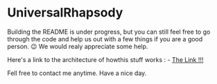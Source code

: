 # UniversalRhapsody

Building the README is under progress, but you can still feel free to go through the code and help us out with a few things if you are a good person. :wink:
We would realy appreciate some help.

Here's a link to the architecture of howthis stuff works : - [The Link !!!](https://drive.google.com/file/d/14LebHJ-PU1xYTv9s2fTV0pqI1H9vMOXh/view?usp=sharing)

Fell free to contact me anytime.
Have a nice day.
